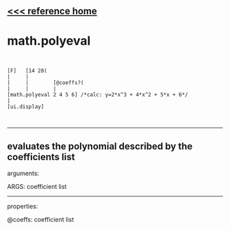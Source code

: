 [<<< reference home](ceammc_lib.md)
---

# math.polyeval

```


[F]   [14 28(
|     |
|     |        [@coeffs?(
|     |        |
[math.polyeval 2 4 5 6] /*calc: y=2*x^3 + 4*x^2 + 5*x + 6*/
|
[ui.display]

            
```
---
evaluates the polynomial described by the coefficients list
---
arguments:

ARGS: coefficient list<br>

---
properties:

@coeffs: coefficient list<br>

